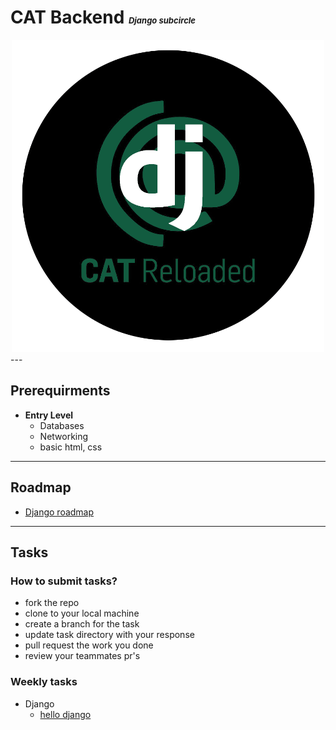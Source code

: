 # CAT Backend <font size="2">*Django subcircle*</font>

<!-- #### That's the palce where you find all work for django circle such as Roadmap, tasks, bootcamps code, etc. -->

<div align="center">
<img src="docs/CATReloaded.png" width="500">
</div>
---

## Prerequirments
* **Entry Level**
    * Databases
    * Networking
    * basic html, css
---
## Roadmap
 *  [Django roadmap][roadmap-url]
---
## Tasks
### How to submit tasks? 
* fork the repo 
* clone to your local machine 
* create a branch for the task 
* update task directory with your response
* pull request the work you done
* review your teammates pr's


### Weekly tasks
* Django
    * [hello django][task1-url]


<!-- MARKDOWN LINKS & IMAGES -->
<!-- https://www.markdownguide.org/basic-syntax/#reference-style-links -->
[roadmap-url]: https://github.com/MHMAD-ALAA/Backend-Django/blob/main/Roadmap.md
[task1-url]: https://github.com/MHMAD-ALAA/Backend-Django/tree/main/Hello%20django
